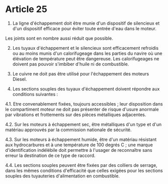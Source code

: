 # Article 25

1. La ligne d'échappement doit être munie d'un dispositif de silencieux et d'un dispositif efficace pour éviter toute entrée d'eau dans le moteur.

Les joints sont en nombre aussi réduit que possible.

2. Les tuyaux d'échappement et le silencieux sont efficacement refroidis ou au moins munis d'un calorifugeage dans les parties du navire où une élévation de température peut être dangereuse. Les calorifugeages ne doivent pas pouvoir s'imbiber d'huile ni de combustible.

3. Le cuivre ne doit pas être utilisé pour l'échappement des moteurs Diesel.

4. Les sections souples des tuyaux d'échappement doivent répondre aux conditions suivantes :

4.1. Etre convenablement fixées, toujours accessibles ; leur disposition dans le compartiment moteur ne doit pas présenter de risque d'usure anormale par vibrations et frottements sur des pièces métalliques adjacentes.

4.2. Sur les moteurs à échappement sec, être métalliques d'un type et d'un matériau approuvés par la commission nationale de sécurité.

4.3. Sur les moteurs à échappement humide, être d'un matériau résistant aux hydrocarbures et à une température de 100 degrés C ; une marque d'identification indélébile doit permettre à l'usager de reconnaître sans erreur la destination de ce type de raccord.

4.4. Les sections souples peuvent être fixées par des colliers de serrage, dans les mêmes conditions d'efficacité que celles exigées pour les sections souples des tuyauteries d'alimentation en combustible.
